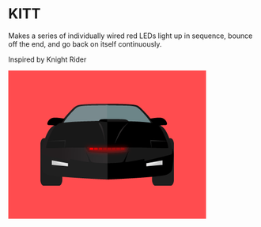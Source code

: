 # KITT

Makes a series of individually wired red LEDs light up in sequence, bounce off the end, and go back on itself continuously.

Inspired by Knight Rider

![KITT cartoon image](https://github.com/mavericknoodle/arduino/blob/master/KIT/kittred.gif)
